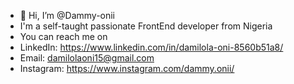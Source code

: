 - 👋 Hi, I’m @Dammy-onii
- I'm a self-taught passionate FrontEnd developer from Nigeria
- You can reach me on
- LinkedIn: https://www.linkedin.com/in/damilola-oni-8560b51a8/
- Email: damilolaoni15@gmail.com
- Instagram: https://www.instagram.com/dammy.onii/

<!---
Dammy-onii/Dammy-onii is a ✨ special ✨ repository because its `README.md` (this file) appears on your GitHub profile.
You can click the Preview link to take a look at your changes.
--->
